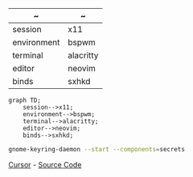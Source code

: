 | ~           | ~             |
|-------------|---------------|
| session     | x11           |
| environment | bspwm         |
| terminal    | alacritty     |
| editor      | neovim        |
| binds       | sxhkd         |

```mermaid
graph TD;
    session-->x11;
    environment-->bspwm;
    terminal-->alacritty;
    editor-->neovim;
    binds-->sxhkd;
```

```bash
gnome-keyring-daemon --start --components=secrets
```

[Cursor](dotfiles/cursors/Nordzy-cursors-white.tar.gz) - [Source Code](https://github.com/guillaumeboehm/Nordzy-cursors)
